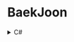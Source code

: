 # BaekJoon 
<details>
<summary>C#</summary>
<div markdown="1">

- [10869 - 사칙연산](https://wny0320-coding.tistory.com/2)
- [2588 - 곱셈](https://wny0320-coding.tistory.com/4)
- [2480 - 주사위 세개](https://wny0320-coding.tistory.com/5)
- [10950 - A + B - 3](https://wny0320-coding.tistory.com/6)
- [15552 - 빠른 A + B](https://wny0320-coding.tistory.com/7)
- [2439 - 별 찍기2](https://wny0320-coding.tistory.com/8)
- [1110 - 더하기 사이클](https://wny0320-coding.tistory.com/9)
- [2562 - 최댓값](https://wny0320-coding.tistory.com/10)
- [4344 - 평균은 넘겠지](https://wny0320-coding.tistory.com/11)
- [1065 - 한수](https://wny0320-coding.tistory.com/12)
- [2675 - 문자열 반복](https://wny0320-coding.tistory.com/13)
- [1152 - 단어의 개수](https://wny0320-coding.tistory.com/14)
- [5622 - 다이얼](https://wny0320-coding.tistory.com/15)
- [2941 - 크로아티아 알파벳](https://wny0320-coding.tistory.com/16)
- [1316 - 그룹 단어 제거](https://wny0320-coding.tistory.com/17)
- [1712 - 손익분기점](https://wny0320-coding.tistory.com/18)
- [2292 - 벌집](https://wny0320-coding.tistory.com/19)
- [2969 - 달팽이는 올라가고 싶다](https://wny0320-coding.tistory.com/20)
- [10250 - ACM 호텔](https://wny0320-coding.tistory.com/21)
- [2775 - 부녀회장이 될테야](https://wny0320-coding.tistory.com/22)
- [2839 - 설탕 배달](https://wny0320-coding.tistory.com/23)
- [10757 - 큰 수 A+B](https://wny0320-coding.tistory.com/24)
- [1978 - 소수 찾기](https://wny0320-coding.tistory.com/25)
- [2581 - 소수](https://wny0320-coding.tistory.com/26)
- [11653 - 소인수 분해](https://wny0320-coding.tistory.com/27)
- [1929 - 소수 구하기](https://wny0320-coding.tistory.com/28)
- [4948 - 베르트랑 공준](https://wny0320-coding.tistory.com/29)
- [2738 - 행렬 덧셈](https://wny0320-coding.tistory.com/30)
- [2566 - 최댓값](https://wny0320-coding.tistory.com/31)
- [2563 - 색종이](https://wny0320-coding.tistory.com/32)
- [2750 - 수 정렬하기](https://wny0320-coding.tistory.com/33)
- [2587 - 대표값2](https://wny0320-coding.tistory.com/34)
- [25305 - 커트라인](https://wny0320-coding.tistory.com/35)
- [2751 - 수 정렬하기 2](https://wny0320-coding.tistory.com/36)
- [2525 - 오븐시계](https://wny0320-coding.tistory.com/41)
- [9506 - 약수들의 합](https://wny0320-coding.tistory.com/46)
- [24313 - 알고리즘 수업 - 점근적 표기1](https://wny0320-coding.tistory.com/47)
- [9012 - 괄호](https://wny0320-coding.tistory.com/65)
- [1463 - 1로 만들기](https://wny0320-coding.tistory.com/66)
- [11399 - ATM](https://wny0320-coding.tistory.com/67)
- [1002 - 터렛](https://wny0320-coding.tistory.com/68)
- [24479 - 알고리즘 수업 - 깊이 우선 탐색 1](https://wny0320-coding.tistory.com/69)
- [4251 - Water Main Break, Fixed](https://wny0320-coding.tistory.com/70)
- [31575 - 도시와 비트코인](https://wny0320-coding.tistory.com/71)
- [18352 - 특정 거리의 도시 찾기](https://wny0320-coding.tistory.com/73)
- [11053 - 가장 긴 증가하는 부분 수열](https://wny0320-coding.tistory.com/75)
- [11060 - 점프 점프](https://wny0320-coding.tistory.com/76)
- [9519 - 졸려](https://wny0320-coding.tistory.com/77)
- [15748 - Rest Stops](https://wny0320-coding.tistory.com/78)
</div>
</details>
